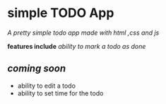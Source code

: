 # simple TODO App
_A pretty simple todo app made with html ,css and js_

**features include**
_ability to mark a todo as done_

## _coming soon_
- ability to edit a todo
- ability to set time for the todo
